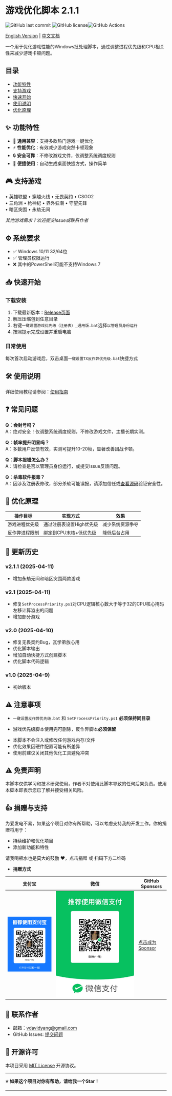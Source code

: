 # 游戏优化脚本 2.1.1

![GitHub last commit](https://img.shields.io/github/last-commit/vdavidyang/GameOptimizer) ![GitHub license](https://img.shields.io/github/license/vdavidyang/GameOptimizer)![GitHub Actions](https://img.shields.io/github/actions/workflow/status/vdavidyang/GameOptimizer/test.yml)

[English Version](./README_EN.md) | [中文文档](./README.md)

一个用于优化游戏性能的Windows批处理脚本，通过调整进程优先级和CPU相关性来减少游戏卡顿问题。

## 目录  
- [功能特性](#-功能特性)  
- [支持游戏](#-支持游戏)
- [快速开始](#-快速开始)  
- [使用说明](#-使用说明)
- [优化原理](#-优化原理)

## ✨ 功能特性

- 🚀 **通用兼容**：支持多款热门游戏一键优化
- ⚡ **性能优化**：有效减少游戏突然卡顿现象
- 🔒 **安全可靠**：不修改游戏文件，仅调整系统调度规则
- 📌 **便捷使用**：自动生成桌面快捷方式，操作简单

## 🎮 支持游戏

• 英雄联盟 • 穿越火线 • 无畏契约 • CSGO2  
• 三角洲 • 枪神纪 • 界外狂潮 • 守望先锋  
• 暗区突围 • 永劫无间

*其他游戏需求？欢迎提交Issue或联系作者*

## ⚙️ 系统要求  
- ✅ Windows 10/11 32/64位  
- ✅ 管理员权限运行  
- ❌ 其中的PowerShell可能不支持Windows 7

## 📥 快速开始

### 下载安装

1. 下载最新版本：[Release页面](https://github.com/yourusername/game-optimization-script/releases)
2. 解压压缩包到任意目录
3. 右键`一键设置游戏优先级（注册表）_通用版.bat`选择`以管理员身份运行`
4. 按照提示完成设置并重启电脑

### 日常使用

每次首次启动游戏后，双击桌面`一键设置TX反作弊优先级.bat`快捷方式

## 🛠️ 使用说明

详细使用教程请参阅：[使用指南](./docs/使用指南.pdf)

## ❓ 常见问题

**Q：会封号吗？**  
A：绝对安全！仅调整系统调度规则，不修改游戏文件，主播长期实测。

**Q：帧率提升明显吗？**  
A：多数用户反馈有效，实测可提升10-20帧，显著改善团战卡顿。

**Q：脚本报错怎么办？**  
A：请检查是否以管理员身份运行，或提交Issue反馈问题。

**Q：杀毒软件报毒？**  
A：因涉及注册表修改，部分杀软可能误报，请添加信任或[查看源码](src/)验证安全性。  

## 🔧 优化原理  
| 操作目标       | 实现方式                 | 效果             |
| -------------- | ------------------------ | ---------------- |
| 游戏进程优先级 | 通过注册表设置High优先级 | 减少系统资源争夺 |
| 反作弊进程限制 | 绑定到CPU末核+低优先级   | 降低后台占用     |

## 🔄 更新历史  

### v2.1.1 (2025-04-11)  

* 增加永劫无间和暗区突围两款游戏

### v2.1 (2025-04-11)  
-  修复`SetProcessPriority.ps1`对CPU逻辑核心数大于等于32的CPU核心掩码左移计算溢出的问题
- 增加部分游戏

### v2.0 (2025-04-10)  

- 修复无畏契约Bug，瓦学弟放心用
- 优化脚本输出
- 增加自动快捷方式创建脚本
- 优化脚本代码逻辑

### v1.0 (2025-04-9)  

- 初始版本 

## ⚠️ 注意事项  

* `一键设置反作弊优先级.bat` 和 `SetProcessPriority.ps1` **必须保持同目录**  

* 游戏优先级脚本使用完可删除，反作弊脚本**必须保留**  

- 本脚本不会注入或修改任何游戏内存/文件  
- 优化效果因硬件配置可能有所差异  
- 使用前建议关闭其他优化工具避免冲突  

## ⚠️ 免责声明

本脚本仅供学习和技术研究使用，作者不对使用此脚本导致的任何后果负责。使用本脚本即表示您已了解并接受相关风险。

## 👍 捐赠与支持

为爱发电不易，如果这个项目对你有所帮助，可以考虑支持我的开发工作。你的捐赠将用于：

- 持续维护和优化项目
- 添加新功能和特性

请我喝瓶水也是莫大的鼓励 ❤️，点击捐赠 或 扫码下方二维码 

* **捐赠方式**

|                            支付宝                            | 微信                                   | GitHub Sponsors                                           |
| :----------------------------------------------------------: | -------------------------------------- | --------------------------------------------------------- |
| <img src="./assets/支付宝收款码_看图王.jpg" alt="支付宝收款码_看图王" style="zoom: 50%;" /> | ![微信收款码](./assets/微信收款码.jpg) | [点击成为Sponsor](https://github.com/sponsors/vdavidyang) |

## 📧 联系作者

- 邮箱：vdavidyang@gmail.com
- GitHub Issues: [提交问题](https://github.com/yourusername/game-optimization-script/issues)

## 📜 开源许可

本项目采用 [MIT License](./LICENSE) 开源协议。

---

**⭐ 如果这个项目对你有帮助，请给我一个Star！**

---
